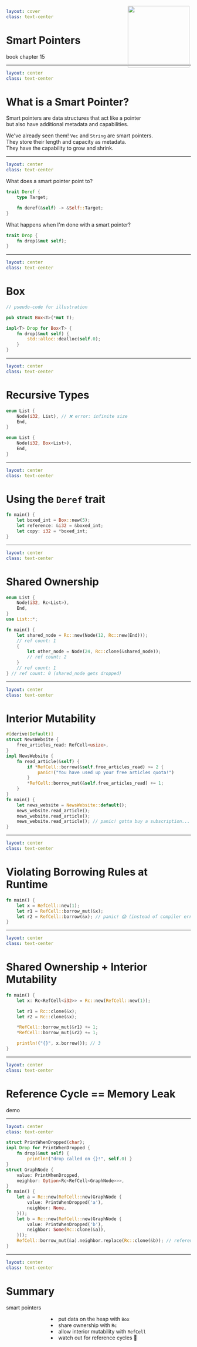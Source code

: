 ```yaml
layout: cover
class: text-center
```

# Smart Pointers

book chapter 15

<Nr />

---

```yaml
layout: center
class: text-center
```

# What is a Smart Pointer?

<div></div>

Smart pointers are data structures that act like a pointer\
but also have additional metadata and capabilities.

We've already seen them! `Vec` and `String` are smart pointers.\
They store their length and capacity as metadata.\
They have the capability to grow and shrink.

<Nr />

---

```yaml
layout: center
class: text-center
```

What does a smart pointer point to?

```rust
trait Deref {
    type Target;

    fn deref(&self) -> &Self::Target;
}
```

What happens when I'm done with a smart pointer?

```rust
trait Drop {
    fn drop(&mut self);
}
```

<Nr />

---

```yaml
layout: center
class: text-center
```

# Box

```rust
// pseudo-code for illustration

pub struct Box<T>(*mut T);

impl<T> Drop for Box<T> {
    fn drop(&mut self) {
        std::alloc::dealloc(self.0);
    }
}
```

<Nr />

---

```yaml
layout: center
class: text-center
```

# Recursive Types

```rust
enum List {
    Node(i32, List), // ❌ error: infinite size
    End,
}

enum List {
    Node(i32, Box<List>),
    End,
}
```

<Nr />

---

```yaml
layout: center
class: text-center
```

# Using the `Deref` trait

```rust
fn main() {
    let boxed_int = Box::new(5);
    let reference: &i32 = &boxed_int;
    let copy: i32 = *boxed_int;
}
```

<Nr />

---

```yaml
layout: center
class: text-center
```

# Shared Ownership

```rust
enum List {
    Node(i32, Rc<List>),
    End,
}
use List::*;

fn main() {
    let shared_node = Rc::new(Node(12, Rc::new(End)));
    // ref count: 1
    {
        let other_node = Node(24, Rc::clone(&shared_node));
        // ref count: 2
    }
    // ref count: 1
} // ref count: 0 (shared_node gets dropped)
```

<img src="/graph.png" style="width: 12em; position: absolute; top: 4em; left: 40em" />

<div
    style="background-color: red"
    class="h-0.8 rounded absolute top-97 left-139 w-22"
></div>

<Nr />

---

```yaml
layout: center
class: text-center
```

# Interior Mutability

```rust {none|1-4|6-11|14-17|all}
#[derive(Default)]
struct NewsWebsite {
    free_articles_read: RefCell<usize>,
}
impl NewsWebsite {
    fn read_article(&self) {
        if *RefCell::borrow(&self.free_articles_read) >= 2 {
            panic!("You have used up your free articles quota!")
        }
        *RefCell::borrow_mut(&self.free_articles_read) += 1;
    }
}
fn main() {
    let news_website = NewsWebsite::default();
    news_website.read_article();
    news_website.read_article();
    news_website.read_article(); // panic! gotta buy a subscription...
}
```

<Nr />

---

```yaml
layout: center
class: text-center
```

# Violating Borrowing Rules at Runtime

```rust
fn main() {
    let x = RefCell::new(1);
    let r1 = RefCell::borrow_mut(&x);
    let r2 = RefCell::borrow(&x); // panic! 😱 (instead of compiler error)
}
```

<Nr />

---

```yaml
layout: center
class: text-center
```

# Shared Ownership + Interior Mutability

```rust
fn main() {
    let x: Rc<RefCell<i32>> = Rc::new(RefCell::new(1));

    let r1 = Rc::clone(&x);
    let r2 = Rc::clone(&x);

    *RefCell::borrow_mut(&r1) += 1;
    *RefCell::borrow_mut(&r2) += 1;

    println!("{}", x.borrow()); // 3
}
```

<Nr />

---

```yaml
layout: center
class: text-center
```

# Reference Cycle == Memory Leak

demo

<Nr />

---

```yaml
layout: center
class: text-center
```

```rust
struct PrintWhenDropped(char);
impl Drop for PrintWhenDropped {
    fn drop(&mut self) {
        println!("drop called on {}!", self.0) }
}
struct GraphNode {
    value: PrintWhenDropped,
    neighbor: Option<Rc<RefCell<GraphNode>>>,
}
fn main() {
    let a = Rc::new(RefCell::new(GraphNode {
        value: PrintWhenDropped('a'),
        neighbor: None,
    }));
    let b = Rc::new(RefCell::new(GraphNode {
        value: PrintWhenDropped('b'),
        neighbor: Some(Rc::clone(&a)),
    }));
    RefCell::borrow_mut(&a).neighbor.replace(Rc::clone(&b)); // reference cycle
}
```

<Nr />

---

```yaml
layout: center
class: text-center
```

# Summary

smart pointers

<div style="display: flex">
  <div style="flex-grow: 1"></div>
  <div style="text-align: left">
    <li>put data on the heap with <code>Box</code></li>
    <li>share ownership with <code>Rc</code></li>
    <li>allow interior mutability with <code>RefCell</code></li>
    <li>watch out for reference cycles 🙂</li>
  </div>
  <div style="flex-grow: 1"></div>
</div>

<Nr />
